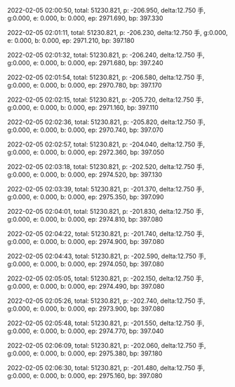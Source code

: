 2022-02-05 02:00:50, total: 51230.821, p: -206.950, delta:12.750 手, g:0.000, e: 0.000, b: 0.000, ep: 2971.690, bp: 397.330

2022-02-05 02:01:11, total: 51230.821, p: -206.230, delta:12.750 手, g:0.000, e: 0.000, b: 0.000, ep: 2971.210, bp: 397.180

2022-02-05 02:01:32, total: 51230.821, p: -206.240, delta:12.750 手, g:0.000, e: 0.000, b: 0.000, ep: 2971.680, bp: 397.240

2022-02-05 02:01:54, total: 51230.821, p: -206.580, delta:12.750 手, g:0.000, e: 0.000, b: 0.000, ep: 2970.780, bp: 397.170

2022-02-05 02:02:15, total: 51230.821, p: -205.720, delta:12.750 手, g:0.000, e: 0.000, b: 0.000, ep: 2971.160, bp: 397.110

2022-02-05 02:02:36, total: 51230.821, p: -205.820, delta:12.750 手, g:0.000, e: 0.000, b: 0.000, ep: 2970.740, bp: 397.070

2022-02-05 02:02:57, total: 51230.821, p: -204.040, delta:12.750 手, g:0.000, e: 0.000, b: 0.000, ep: 2972.360, bp: 397.050

2022-02-05 02:03:18, total: 51230.821, p: -202.520, delta:12.750 手, g:0.000, e: 0.000, b: 0.000, ep: 2974.520, bp: 397.130

2022-02-05 02:03:39, total: 51230.821, p: -201.370, delta:12.750 手, g:0.000, e: 0.000, b: 0.000, ep: 2975.350, bp: 397.090

2022-02-05 02:04:01, total: 51230.821, p: -201.830, delta:12.750 手, g:0.000, e: 0.000, b: 0.000, ep: 2974.810, bp: 397.080

2022-02-05 02:04:22, total: 51230.821, p: -201.740, delta:12.750 手, g:0.000, e: 0.000, b: 0.000, ep: 2974.900, bp: 397.080

2022-02-05 02:04:43, total: 51230.821, p: -202.590, delta:12.750 手, g:0.000, e: 0.000, b: 0.000, ep: 2974.050, bp: 397.080

2022-02-05 02:05:05, total: 51230.821, p: -202.150, delta:12.750 手, g:0.000, e: 0.000, b: 0.000, ep: 2974.490, bp: 397.080

2022-02-05 02:05:26, total: 51230.821, p: -202.740, delta:12.750 手, g:0.000, e: 0.000, b: 0.000, ep: 2973.900, bp: 397.080

2022-02-05 02:05:48, total: 51230.821, p: -201.550, delta:12.750 手, g:0.000, e: 0.000, b: 0.000, ep: 2974.770, bp: 397.040

2022-02-05 02:06:09, total: 51230.821, p: -202.060, delta:12.750 手, g:0.000, e: 0.000, b: 0.000, ep: 2975.380, bp: 397.180

2022-02-05 02:06:30, total: 51230.821, p: -201.480, delta:12.750 手, g:0.000, e: 0.000, b: 0.000, ep: 2975.160, bp: 397.080